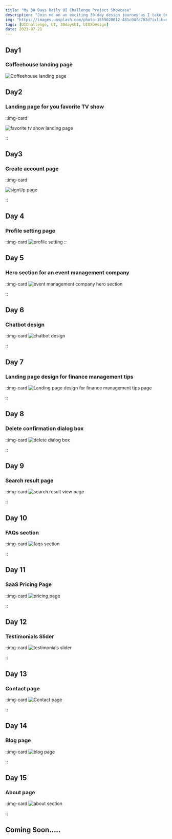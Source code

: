 ```yaml
---
title: "My 30 Days Daily UI Challenge Project Showcase"
description: "Join me on an exciting 30-day design journey as I take on the Daily UI Challenge. Over the past week, I am immersing myself in exploring and crafting different UI designs to elevate my creative skills. In this blog, I am sharing my 7-day UI designs. Stay tuned for daily updates and feel free to share your thoughts on this."
img: "https://images.unsplash.com/photo-1559028012-481c04fa702d?ixlib=rb-4.0.3&ixid=M3wxMjA3fDB8MHxwaG90by1wYWdlfHx8fGVufDB8fHx8fA%3D%3D&auto=format&fit=crop&w=1472&q=80"
tags: [UIChallenge, UI, 30daysUI, UIUXDesign]
date: 2023-07-21
---
```


## Day1

### Coffeehouse landing page

![Coffeehouse landing page](/blogImages/dailyUi/day01.png "coffeehouse section")

## Day2

### Landing page for you favorite TV show

::img-card

![favorite tv show landing page](/blogImages/dailyUi/day02.png "favorite tv show page design")

::

## Day3

### Create account page

::img-card

![signUp page](/blogImages/dailyUi/day03.png "create account page")

::

## Day 4

### Profile setting page

::img-card
![profile setting](/blogImages/dailyUi/day04.png "profile setting page")
::

## Day 5

### Hero section for an event management company

::img-card
![event management company hero section](/blogImages/dailyUi/day05.png "event management landing page")

::

## Day 6

### Chatbot design

::img-card
![chatbot design](/blogImages/dailyUi/day06.png "chatbot design")

::

## Day 7

### Landing page design for finance management tips

::img-card
![Landing page design for finance management tips page](/blogImages/dailyUi/day07.png "finance management landing page")

::

## Day 8

### Delete confirmation dialog box

::img-card
![delete dialog box](/blogImages/dailyUi/day08.png "delete confirmation dialog box")

::

## Day 9

### Search result page

::img-card
![search result view page](/blogImages/dailyUi/day09.png "search result view")

::

## Day 10

### FAQs section

::img-card
![faqs section](/blogImages/dailyUi/day10.png "FAQs section")

::

## Day 11

### SaaS Pricing Page

::img-card
![pricing page](/blogImages/dailyUi/day11.png "Sass pricing plans")

::

## Day 12

### Testimonials Slider

::img-card
![testimonials slider](/blogImages/dailyUi/day12.png "testimonials slider")

::

## Day 13

### Contact page

::img-card
![Contact page](/blogImages/dailyUi/day13.png "contact page")

::

## Day 14

### Blog page

::img-card
![blog page](/blogImages/dailyUi/day14.png "blog page")

::

## Day 15

### About page

::img-card
![about section ](/blogImages/dailyUi/day15.png "about page")

::

## Coming Soon.....
